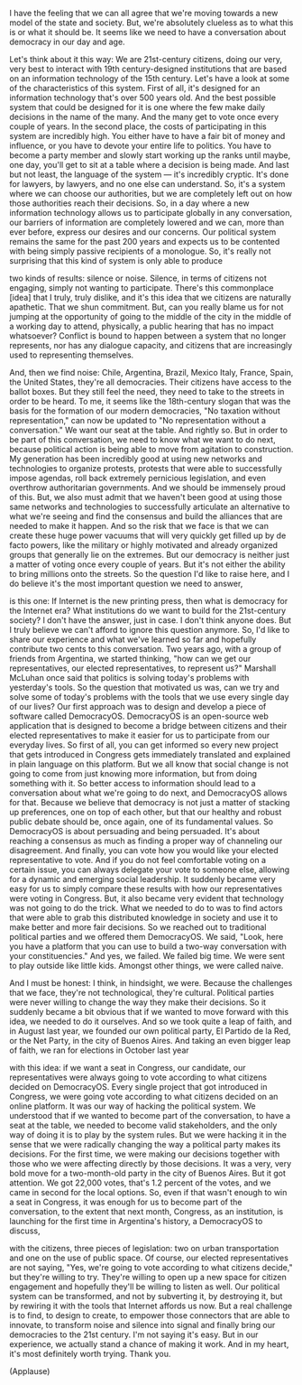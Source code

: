 
I have the feeling that we can all agree
that we&#39;re moving towards a new
model of the state and society.
But, we&#39;re absolutely clueless as to what this is
or what it should be.
It seems like we need to have
a conversation about democracy
in our day and age.

Let&#39;s think about it this way:
We are 21st-century citizens, doing our
very, very best to interact with 19th century-designed
institutions
that are based on an information technology of the 15th century.
Let&#39;s have a look at some of the
characteristics of this system.
First of all, it&#39;s designed for an information technology
that&#39;s over 500 years old.
And the best possible system
that could be designed for it
is one where the few make daily decisions
in the name of the many.
And the many get to vote once every 
couple of years.
In the second place, the costs of
participating in this system are
incredibly high.
You either have to have a fair 
bit of money
and influence, or you have to devote your entire
life to politics.
You have to become a party member
and slowly start working up the ranks
until maybe, one day, you&#39;ll get 
to sit at a table
where a decision is being made.
And last but not least,
the language of the system —
it&#39;s incredibly cryptic.
It&#39;s done for lawyers, by lawyers,
and no one else can understand.
So, it&#39;s a system where we can
choose our authorities,
but we are completely left out on how
those authorities
reach their decisions.
So, in a day where a new information technology
allows us to participate globally
in any conversation,
our barriers of information are completely lowered
and we can, more than ever before,
express our desires and our concerns.
Our political system remains the same
for the past 200 years
and expects us to be contented with being 
simply passive recipients
of a monologue.
So, it&#39;s really not surprising that
this kind of system is only able to produce

two kinds of results:
silence or noise.
Silence, in terms of citizens not engaging,
simply not wanting to participate.
There&#39;s this commonplace 
[idea] that I truly, truly dislike,
and it&#39;s this idea that we citizens are naturally
apathetic. That we shun commitment.
But, can you really blame us
for not jumping at the opportunity of going
to the middle of the city in the middle
of a working day to attend, physically,
a public hearing that has no impact
whatsoever?
Conflict is bound to happen between a system
that no longer represents, nor has any dialogue capacity,
and citizens that are increasingly used
to representing themselves.

And, then we find noise:
Chile, Argentina, Brazil, Mexico
Italy, France, Spain, the United States,
they&#39;re all democracies.
Their citizens have access to
the ballot boxes. But they still feel the need,
they need to take to the streets in order 
to be heard.
To me, it seems like the 18th-century
slogan that was the basis for the formation
of our modern democracies, &quot;No taxation
without representation,&quot;
can now be updated to &quot;No representation
without a conversation.&quot;
We want our seat at the table.
And rightly so.
But in order to be part of this conversation,
we need to know what we want to do next,
because political action is being able
to move from agitation
to construction.
My generation has been incredibly good at
using new networks and technologies
to organize protests,
protests that were able to successfully
impose agendas,
roll back extremely pernicious legislation,
and even overthrow authoritarian governments.
And we should be immensely
proud of this.
But, we also must admit that we
haven&#39;t been good at using those
same networks and technologies
to successfully articulate an alternative
to what we&#39;re seeing
and find the consensus and build 
the alliances that are needed
to make it happen.
And so the risk that we face
is that we can create these huge power vacuums
that will very quickly get filled up by de facto
powers, like the military or highly
motivated and already organized groups
that generally lie on the extremes.
But our democracy is neither
just a matter of voting once every
couple of years.
But it&#39;s not either the ability to bring millions
onto the streets.
So the question I&#39;d like to raise here,
and I do believe it&#39;s the most important 
question we need to answer,

is this one:
If Internet is the new printing press,
then what is democracy for the Internet era?
What institutions do we want to build
for the 21st-century society?
I don&#39;t have the answer, just in case.
I don&#39;t think anyone does.
But I truly believe we can&#39;t afford
to ignore this question anymore.
So, I&#39;d like to share our experience
and what we&#39;ve learned so far
and hopefully contribute two cents
to this conversation.
Two years ago, with a group of friends
from Argentina,
we started thinking, &quot;how can 
we get our representatives,
our elected representatives,
to represent us?&quot;
Marshall McLuhan once said that politics
is solving today&#39;s problems with yesterday&#39;s tools.
So the question that motivated us was,
can we try and solve some of today&#39;s problems
with the tools that we use every single
day of our lives?
Our first approach was to design and develop
a piece of software called DemocracyOS.
DemocracyOS is an open-source web application
that is designed to become a bridge
between citizens and their elected representatives
to make it easier for us to participate 
from our everyday lives.
So first of all, you can get informed so every new
project that gets introduced in Congress
gets immediately translated and explained
in plain language on this platform.
But we all know that social change
is not going to come from just knowing
more information,
but from doing something with it.
So better access to information
should lead to a conversation
about what we&#39;re going to do next,
and DemocracyOS allows for that.
Because we believe that democracy is
not just a matter of stacking up
preferences, one on top of each other,
but that our healthy and robust public debate
should be, once again, one of its fundamental values.
So DemocracyOS is about persuading 
and being persuaded.
It&#39;s about reaching a consensus
as much as finding a proper way
of channeling our disagreement.
And finally, you can vote
how you would like your elected 
representative to vote.
And if you do not feel comfortable
voting on a certain issue,
you can always delegate your vote
to someone else, allowing
for a dynamic and emerging social leadership.
It suddenly became very easy for us
to simply compare these results
with how our representatives were
voting in Congress.
But, it also became very evident that
technology was not going to do the trick.
What we needed to do to was to find
actors that were able to
grab this distributed knowledge
in society and use it to make better
and more fair decisions.
So we reached out to traditional political parties
and we offered them DemocracyOS.
We said, &quot;Look, here you have a platform
that you can use to build
a two-way conversation with your constituencies.&quot;
And yes, we failed.
We failed big time.
We were sent to play 
outside like little kids.
Amongst other things, we were called naive.

And I must be honest: I think, in hindsight, we were.
Because the challenges that we face, they&#39;re not
technological, they&#39;re cultural.
Political parties were never willing
to change the way they make their decisions.
So it suddenly became a bit obvious
that if we wanted to move forward
with this idea,
we needed to do it ourselves.
And so we took quite a leap of faith,
and in August last year, we founded
our own political party,
El Partido de la Red,
or the Net Party, in the city of 
Buenos Aires.
And taking an even bigger leap of faith,
we ran for elections in October last year

with this idea:
if we want a seat in Congress,
our candidate, our representatives
were always going to vote according to
what citizens decided on DemocracyOS.
Every single project that got introduced
in Congress, we were going vote
according to what citizens decided
on an online platform.
It was our way of hacking the political system.
We understood that if we wanted
to become part of the conversation,
to have a seat at the table,
we needed to become valid stakeholders,
and the only way of doing it is to play by the 
system rules.
But we were hacking it in the sense that
we were radically changing the way a political party
makes its decisions.
For the first time, we were making our decisions
together with those who we were
affecting directly by those decisions.
It was a very, very bold move for a two-month-old party
in the city of Buenos Aires.
But it got attention.
We got 22,000 votes, that&#39;s 1.2 percent of the votes,
and we came in second for the local options.
So, even if that wasn&#39;t enough to win a
seat in Congress, it was enough
for us to become part of the conversation,
to the extent that next month,
Congress, as an institution, is launching
for the first time in Argentina&#39;s history,
a DemocracyOS to discuss,

with the citizens, three pieces of legislation:
two on urban transportation and
one on the use of public space.
Of course, our elected representatives are not
saying, &quot;Yes, we&#39;re going to vote
according to what citizens decide,&quot;
but they&#39;re willing to try.
They&#39;re willing to open up a new space
for citizen engagement and hopefully
they&#39;ll be willing to listen as well.
Our political system can be transformed,
and not by subverting it, by destroying it,
but by rewiring it with the tools that
Internet affords us now.
But a real challenge is to find, to design
to create, to empower those connectors
that are able to innovate, to transform
noise and silence into signal
and finally bring our democracies
to the 21st century.
I&#39;m not saying it&#39;s easy.
But in our experience, we actually stand a chance
of making it work.
And in my heart, it&#39;s most definitely
worth trying.
Thank you.

(Applause)

